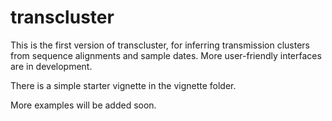 # transcluster

This is the first version of transcluster, for inferring transmission clusters from sequence alignments and sample dates.
More user-friendly interfaces are in development.

There is a simple starter vignette in the vignette folder.

More examples will be added soon.
